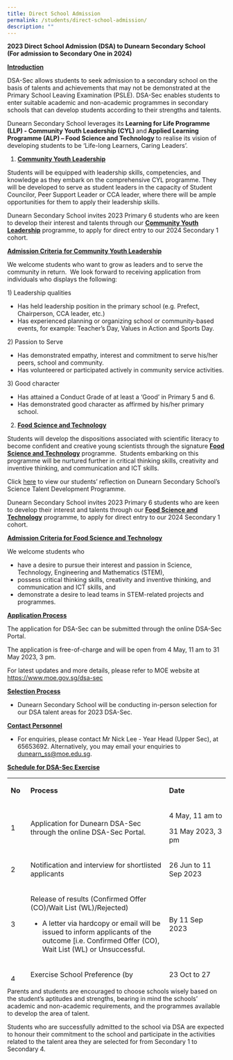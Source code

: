 ```yaml
---
title: Direct School Admission
permalink: /students/direct-school-admission/
description: ""
---
```

<p><strong>2023 Direct School Admission (DSA) to Dunearn Secondary School<br>(For admission to Secondary One in 2024)</strong></p>
<p><strong><u>Introduction</u></strong></p>
<p>DSA-Sec allows students to seek admission to a secondary school on the basis of talents and achievements that may not be demonstrated at the Primary School Leaving Examination (PSLE). DSA-Sec enables students to enter suitable academic and non-academic programmes in secondary schools that can develop students according to their strengths and talents.</p>
<p>Dunearn Secondary School leverages its <strong>Learning for Life Programme (LLP) - Community Youth Leadership (CYL) </strong>and<strong> Applied Learning Programme (ALP) – Food Science and Technology</strong> to realise its vision of developing students to be ‘Life-long Learners, Caring Leaders’.</p>
<ol>
<li><strong><u>Community Youth Leadership</u></strong></li>
</ol>
<p>Students will be equipped with leadership skills, competencies, and knowledge as they embark on the comprehensive CYL programme. They will be developed to serve as student leaders in the capacity of Student Councilor, Peer Support Leader or CCA leader, where there will be ample opportunities for them to apply their leadership skills.</p>
<p>Dunearn Secondary School invites 2023 Primary 6 students who are keen to develop their interest and talents through our&nbsp;<strong><u>Community Youth Leadership</u></strong> programme,&nbsp;to apply for direct entry to our 2024 Secondary 1 cohort.</p>
<p><strong><u>Admission Criteria</u></strong><u> <strong>for Community Youth Leadership</strong></u></p>
<p>We welcome students who want to grow as leaders and to serve the community in return.&nbsp; We look forward to receiving application from individuals who displays the following:</p>
<p>1) Leadership qualities</p>
<ul>
<li>Has held leadership position in the primary school (e.g. Prefect, Chairperson, CCA leader, etc.)</li>
<li>Has experienced planning or organizing school or community-based events, for example: Teacher’s Day, Values in Action and Sports Day.</li>
</ul>
<p>2) Passion to Serve</p>
<ul>
<li>Has demonstrated empathy, interest and commitment to serve his/her peers, school and community.</li>
<li>Has volunteered or participated actively in community service activities.</li>
</ul>
<p>3) Good character</p>
<ul>
<li>Has attained a Conduct Grade of at least a ‘Good’ in Primary 5 and 6.</li>
<li>Has demonstrated good character as affirmed by his/her primary school.</li>
</ul>
<ol start="2">
<li><strong><u>Food Science and Technology</u></strong></li>
</ol>
<p>Students will develop the dispositions associated with scientific literacy to become confident and creative young scientists through the signature <strong><u>Food Science and Technology</u></strong> programme.&nbsp; Students embarking on this programme will be nurtured further in critical thinking skills, creativity and inventive thinking, and communication and ICT skills.</p>
<p>Click&nbsp;<a href="https://www.dunearnsec.moe.edu.sg/science-department/dunearn-science-ambassador-programme-sap-talent-development-programme/">here</a>&nbsp;to view our students’ reflection on Dunearn Secondary School’s Science Talent Development Programme.&nbsp;</p>
<p>Dunearn Secondary School invites 2023 Primary 6 students who are keen to develop their interest and talents through our <strong><u>Food Science and Technology</u></strong> programme,&nbsp;to apply for direct entry to our 2024 Secondary 1 cohort.</p>
<p><strong><u>Admission Criteria for Food Science and Technology</u></strong></p>
<p>We welcome students who</p>
<ul>
<li>have a desire to pursue their interest and passion in Science, Technology, Engineering and Mathematics (STEM),</li>
<li>possess critical thinking skills, creativity and inventive thinking, and communication and ICT&nbsp;skills, and</li>
<li>demonstrate a desire to lead teams in STEM-related projects and programmes.</li>
</ul>
<p><strong><u>Application Process</u></strong></p>
<p>The application for DSA-Sec can be submitted through the online DSA-Sec Portal.</p>
<p>The application is free-of-charge and will be open from 4 May, 11 am to 31 May 2023, 3 pm.</p>
<p>For latest updates and more details, please refer to MOE website at <a href="https://www.moe.gov.sg/dsa-sec">https://www.moe.gov.sg/dsa-sec</a></p>
<p><strong><u>Selection Process</u></strong></p>
<ul>
<li>Dunearn Secondary School will be conducting in-person selection for our DSA talent areas for 2023 DSA-Sec.</li>
</ul>
<p><strong><u>Contact Personnel</u></strong></p>
<ul>
<li>For enquiries, please contact Mr Nick Lee - Year Head (Upper Sec), at 65653692. Alternatively, you may email your enquiries to <a href="mailto:dunearn_ss@moe.edu.sg">dunearn_ss@moe.edu.sg</a>.</li>
</ul>
<p><strong><u>Schedule for DSA-Sec Exercise</u></strong></p>
<table width="0" style="height: 467px;">
<tbody>
<tr style="height: 46px;">
<td style="height: 46px; width: 32.6px;">
<p><strong>No</strong></p>
</td>
<td style="height: 46px; width: 373.438px;">
<p><strong>Process</strong></p>
</td>
<td style="height: 46px; width: 154.363px;">
<p><strong>Date</strong></p>
</td>
</tr>
<tr style="height: 78px;">
<td style="height: 78px; width: 32.6px;">
<p>1</p>
</td>
<td style="height: 78px; width: 373.438px;">
<p>Application for Dunearn DSA-Sec through the online DSA-Sec Portal.</p>
</td>
<td style="height: 78px; width: 154.363px;">
<p>4 May, 11 am to</p>
<p>31 May 2023, 3 pm</p>
</td>
</tr>
<tr style="height: 64px;">
<td style="height: 64px; width: 32.6px;">
<p>2</p>
</td>
<td style="height: 64px; width: 373.438px;">
<p>Notification and interview for shortlisted applicants</p>
</td>
<td style="height: 64px; width: 154.363px;">
<p>26 Jun to 11 Sep 2023</p>
</td>
</tr>
<tr style="height: 151px;">
<td style="height: 151px; width: 32.6px;">
<p>3</p>
</td>
<td style="height: 151px; width: 373.438px;">
<p>Release of results (Confirmed Offer (CO)/Wait List (WL)/Rejected)</p>
<ul>
<li>A letter via hardcopy or email will be issued to inform applicants of the outcome [i.e. Confirmed Offer (CO), Wait List (WL) or Unsuccessful.</li>
</ul>
</td>
<td style="height: 151px; width: 154.363px;">
<p>By 11 Sep 2023</p>
</td>
</tr>
<tr style="height: 64px;">
<td style="height: 64px; width: 32.6px;">
<p>4</p>
</td>
<td style="height: 64px; width: 373.438px;">
<p>Exercise School Preference (by applicants)</p>
</td>
<td style="height: 64px; width: 154.363px;">
<p>23 Oct to 27 Oct 2023</p>
</td>
</tr>
<tr style="height: 64px;">
<td style="height: 64px; width: 32.6px;">
<p>5</p>
</td>
<td style="height: 64px; width: 373.438px;">
<p>Release of DSA-Sec Results together with PSLE Results</p>
</td>
<td style="height: 64px; width: 154.363px;">
<p>Late Nov 2023</p>
</td>
</tr>
</tbody>
</table>
<p>Parents and students are encouraged to choose schools wisely based on the student’s aptitudes and strengths, bearing in mind the schools’ academic and non-academic requirements, and the programmes available to develop the area of talent.</p>
<p>Students who are successfully admitted to the school via DSA are expected to honour their commitment to the school and participate in the activities related to the talent area they are selected for from Secondary 1 to Secondary 4.</p>